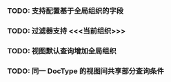 ### TODO: 支持配置基于全局组织的字段

### TODO: 过滤器支持 <<<当前组织>>>

### TODO: 视图默认查询增加全局组织

### TODO: 同一 DocType 的视图间共享部分查询条件
